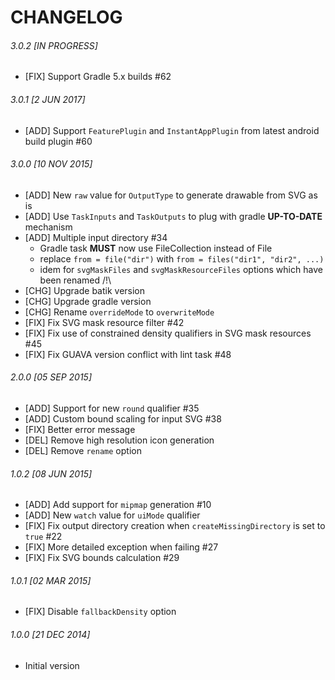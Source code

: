 CHANGELOG
=========


###### 3.0.2 [IN PROGRESS]
 -  [FIX] Support Gradle 5.x builds #62

###### 3.0.1 [2 JUN 2017]
 -  [ADD] Support `FeaturePlugin` and `InstantAppPlugin` from latest android build plugin #60

###### 3.0.0 [10 NOV 2015]
 -  [ADD] New `raw` value for `OutputType` to generate drawable from SVG as is
 -  [ADD] Use `TaskInputs` and `TaskOutputs` to plug with gradle **UP-TO-DATE** mechanism
 -  [ADD] Multiple input directory #34
     -  Gradle task **MUST** now use FileCollection instead of File
     -  replace `from = file("dir")` with  `from = files("dir1", "dir2", ...)`
     -  idem for `svgMaskFiles` and `svgMaskResourceFiles` options which have been renamed /!\
 -  [CHG] Upgrade batik version
 -  [CHG] Upgrade gradle version
 -  [CHG] Rename `overrideMode` to `overwriteMode`
 -  [FIX] Fix SVG mask resource filter #42
 -  [FIX] Fix use of constrained density qualifiers in SVG mask resources #45
 -  [FIX] Fix GUAVA version conflict with lint task #48


###### 2.0.0 [05 SEP 2015]
 -  [ADD] Support for new `round` qualifier #35
 -  [ADD] Custom bound scaling for input SVG #38
 -  [FIX] Better error message
 -  [DEL] Remove high resolution icon generation
 -  [DEL] Remove `rename` option


###### 1.0.2 [08 JUN 2015]
 -  [ADD] Add support for `mipmap` generation #10
 -  [ADD] New `watch` value for `uiMode` qualifier
 -  [FIX] Fix output directory creation when `createMissingDirectory` is set to `true` #22
 -  [FIX] More detailed exception when failing #27
 -  [FIX] Fix SVG bounds calculation #29

###### 1.0.1 [02 MAR 2015]
 -  [FIX] Disable `fallbackDensity` option

###### 1.0.0 [21 DEC 2014]
 -  Initial version
